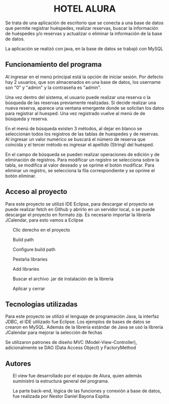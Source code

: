 <h1 align="center">HOTEL ALURA</h1>

<p> Se trata de una aplicación de escritorio que se conecta a una base de datos que permite registrar huéspedes, realizar reservas, buscar la información de huéspedes y/o reservas y actualizar o eliminar la información de la base de datos. </p>

<p>La aplicación se realizó con java, en la base de datos se trabajó con MySQL</p>

<h2>Funcionamiento del programa</h2>

<p>Al ingresar en el menú principal está la opción de iniciar sesión. Por defecto hay 2 usuarios, que son almacenados en una base de datos, los username son "0" y "admin" y la contraseña es "admin".</p>

<p>Una vez dentro del sistema, el usuario puede realizar una reserva o la búsqueda de las reservas previamente realizadas. Si decide realizar una nueva reserva, aparece una ventana emergente donde se solicitan los datos para registrar al huesped. Una vez registrado vuelve al menú de de búsqueda y reserva.</p>

<p>En el menú de búsqueda existen 3 métodos, al dejar en blanco se seleccionan todos los registros de las tablas de huespedes y de reservas. Al ingresar un valor numérico se buscará el número de reserva que coincida y el tercer método es ingresar el apellido (String) del huésped.</p>

<p>En el campo de búsqueda se pueden realizar operaciones de edición y de eliminación de registros. Para modificar un registro se selecciona sobre la tabla, se modifica al valor deseado y se oprime el botón modificar. Para eliminar un registro, se selecciona la fila correspondiente y se oprime el botón eliminar.</p>

<h2>Acceso al proyecto</h2>

<p>Para este proyecto se utilizó IDE Eclipse, para descargar el proyecto se puede realizar fetch en Github y abrirlo en un servidor local, o se puede descargar el proyecto en formato zip. Es necesario importar la librería JCalendar, para esto vamos a Eclipse

<ul>Clic derecho en el proyecto</ul>
<ul>Build path</ul>
<ul>Configure build path</ul>
<ul>Pestaña libraries</ul>
<ul>Add libraries</ul>
<ul>Buscar el archivo .jar de instalación de la librería</ul>
<ul>Aplicar y cerrar</ul>
</p>

<h2>Tecnologías utilizadas</h2>

<p>Para este proyecto se utilizó el lenguaje de programación Java, la interfaz JDBC, el IDE utilizado fue Eclipse. Los ejemplos de bases de datos se crearon en MySQL. Además de la librería estándar de Java se usó la librería JCalendar para mejorar la selección de fechas</p>

<p>Se utilizaron patrones de diseño MVC (Model-View-Controller), adicionalmente se  DAO (Data Access Object) y FactoryMethod</p>

<h2>Autores</h2>

<ul>El view fue desarrollado por el equipo de Alura, quien además suministró la estructura general del programa.</ul>
<ul>La parte back-end, lógica de las funciones y conexión a base de datos, fue realizada por Nestor Daniel Bayona Espitia.</ul>





